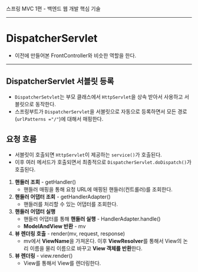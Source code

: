 스프링 MVC 1편 - 백엔드 웹 개발 핵심 기술

----
# DispatcherServlet

- 이전에 만들어본 FrontController와 비슷한 역할을 한다.

---

## DispatcherServlet 서블릿 등록

- `DispatcherSetvlet`는 부모 클래스에서 `HttpServlet`을 상속 받아서 사용하고 서블릿으로 동작한다.
- 스프링부트가 `DispatcherServlet`을 서블릿으로 자동으로 등록하면서 모든 경로(`urlPatterns ="/"`)에 대해서 매핑한다.



## 요청 흐름

- 서블릿이 호출되면 `HttpServlet`이 제공하는 `service()`가 호출된다.
- 이후 여러 메서드가 호출되면서 최종적으로 `DispatcherServlet.doDispatch()`가 호출된다.
1. **핸들러 조회** - getHandler()
    - 핸들러 매핑을 통해 요청 URL에 매핑된 핸들러(컨트롤러)를 조회한다.
2. **핸들러 어댑터 조회** - getHandlerAdapter()
    - 핸들러를 처리할 수 있는 어댑터를 조회한다.
3. **핸들러 어댑터 실행**
    - 핸들러 어댑터를 통해 **핸들러 실행** - HandlerAdapter.handle()
    - **ModelAndView 반환** - mv
4. **뷰 렌더링 호출** - render(mv, request, response)
    - mv에서 **ViewName**을 가져온다. 이후 **ViewResolver**를 통해서 View의 논리 이름을 물리 이름으로 바꾸고 **View 객체를 반환**한다.
5. **뷰 렌더링** - view.render()
    - View를 통해서 View를 렌더링한다.







